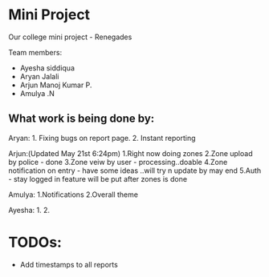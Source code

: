 # Mini Project

Our college mini project - Renegades

Team members:
  - Ayesha siddiqua
  - Aryan Jalali
  - Arjun Manoj Kumar P.
  - Amulya .N

## What work is being done by:
  Aryan:
    1. Fixing bugs on report page.
    2. Instant reporting
    
  Arjun:(Updated May 21st 6:24pm)
    1.Right now doing zones 
    2.Zone upload by police - done
    3.Zone veiw by user - processing..doable
    4.Zone notification on entry - have some ideas ..will try n update by may end
    5.Auth - stay logged in feature will be put after zones is done
  
    
  Amulya:
    1.Notifications
    2.Overall theme
    
  Ayesha:
    1.
    2.
    
##
# TODOs:
  - Add timestamps to all reports
